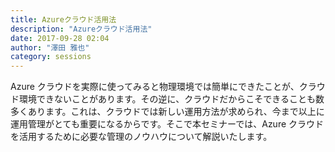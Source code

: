 ```yaml
---
title: Azureクラウド活用法
description: "Azureクラウド活用法"
date: 2017-09-28 02:04
author: "澤田 雅也"
category: sessions
---
```

Azure クラウドを実際に使ってみると物理環境では簡単にできたことが、クラウド環境できないことがあります。その逆に、クラウドだからこそできることも数多くあります。これは、クラウドでは新しい運用方法が求められ、今まで以上に運用管理がとても重要になるからです。そこで本セミナーでは、Azure クラウドを活用するために必要な管理のノウハウについて解説いたします。
